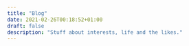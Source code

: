 ```yaml
---
title: "Blog"
date: 2021-02-26T00:18:52+01:00
draft: false
description: "Stuff about interests, life and the likes."
---
```


